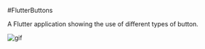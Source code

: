 #FlutterButtons

A Flutter application showing the use of different types of button.

![gif](https://user-images.githubusercontent.com/28502671/57969151-7e700480-7991-11e9-8475-9e64b4d028ab.gif)

